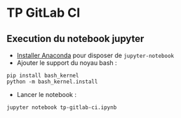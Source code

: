 # TP GitLab CI

## Execution du notebook jupyter

- [Installer Anaconda](https://www.anaconda.com/download) pour disposer de `jupyter-notebook`
- Ajouter le support du noyau bash :

``` 
pip install bash_kernel
python -m bash_kernel.install
```

- Lancer le notebook :

```
jupyter notebook tp-gitlab-ci.ipynb
```